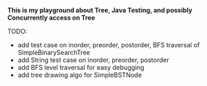 **This is my playground about Tree, Java Testing, and possibly Concurrently access on Tree**

TODO: 
- add test case on inorder, preorder, postorder, BFS traversal of SimpleBinarySearchTree
- add String test case on inorder, preorder, postorder
- add BFS level traversal for easy debugging
- add tree drawing algo for SimpleBSTNode
